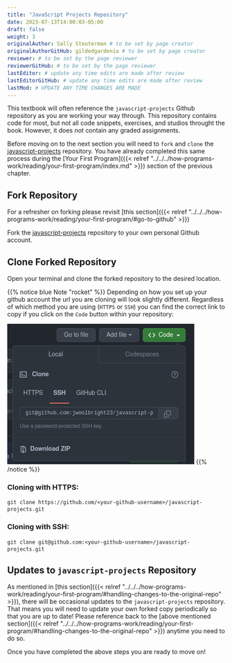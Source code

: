 ```yaml
---
title: "JavaScript Projects Repository"
date: 2023-07-13T14:00:03-05:00
draft: false
weight: 3
originalAuthor: Sally Steuterman # to be set by page creator
originalAuthorGitHub: gildedgardenia # to be set by page creator
reviewer: # to be set by the page reviewer
reviewerGitHub: # to be set by the page reviewer
lastEditor: # update any time edits are made after review
lastEditorGitHub: # update any time edits are made after review
lastMod: # UPDATE ANY TIME CHANGES ARE MADE
---
```


This textbook will often reference the `javascript-projects` Github repository as you are working your way through. This repository contains code for most, but not all code snippets, exercises, and studios throught the book. However, it does *not* contain any graded assignments.

Before moving on to the next section you will need to `fork` and `clone` the [javascript-projects](https://github.com/LaunchCodeEducation/javascript-projects) repository. You have already completed this same process during the [Your First Program]({{< relref "../../../how-programs-work/reading/your-first-program/index.md" >}}) section of the previous chapter.

## Fork Repository

For a refresher on forking please revisit [this section]({{< relref "../../../how-programs-work/reading/your-first-program/#go-to-github" >}})

Fork the [javascript-projects](https://github.com/LaunchCodeEducation/javascript-projects) repository to your own personal Github account.

## Clone Forked Repository

Open your terminal and clone the forked repository to the desired location.

{{% notice blue Note "rocket" %}}
Depending on how you set up your github account the url you are cloning will look slightly different. Regardless of which method you are using (`HTTPS` or `SSH`) you can find the correct link to copy if you click on the `Code` button within your repository:

![Code Dropdown button on github repository page](pictures/code-dropdown-button.png?classes=border)
{{% /notice %}}

### Cloning with HTTPS:

```console
git clone https://github.com/<your-github-username>/javascript-projects.git
```

### Cloning with SSH:

```console
git clone git@github.com:<your-github-username>/javascript-projects.git
```

## Updates to `javascript-projects` Repository

As mentioned in [this section]({{< relref "../../../how-programs-work/reading/your-first-program/#handling-changes-to-the-original-repo" >}}), there will be occasional updates to the `javascript-projects` repository. That means you will need to update your own forked copy periodically so that you are up to date! Please reference back to the [above mentioned section]({{< relref "../../../how-programs-work/reading/your-first-program/#handling-changes-to-the-original-repo" >}}) anytime you need to do so.

Once you have completed the above steps you are ready to move on!